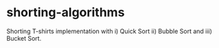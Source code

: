 # shorting-algorithms
Shorting T-shirts implementation with i) Quick Sort ii) Bubble Sort and iii) Bucket Sort.
